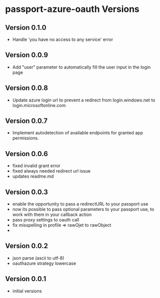 # passport-azure-oauth Versions

## Version 0.1.0
- Handle 'you have no access to any service' error

## Version 0.0.9
- Add "user" parameter to automatically fill the user input in the login page 

## Version 0.0.8
- Update azure login url to prevent a redirect from login.windows.net to login.microsoftonline.com

## Version 0.0.7
- Implement autodetection of available endpoints  for granted app permissions.

## Version 0.0.6
- fixed invalid grant error
- fixed always needed redirect url issue
- updates readme.md

## Version 0.0.3
- enable the opportunity to pass a redirectURL to your passport use
- now its possible to pass optional parameters to your passport use, to work with them in your callback action
- pass proxy settings to oauth call
- fix misspelling in profile => rawOjet to rawObject
- 

## Version 0.0.2
- json parse (ascii to utf-8)
- oauthazure strategy lowercase

## Version 0.0.1

- initial versions